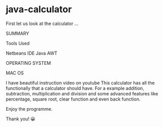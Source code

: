 # java-calculator

First let us look at the calculator …


SUMMARY

Tools Used

Netbeans IDE
Java AWT


OPERATING SYSTEM

MAC OS

I have beautiful instruction video on youtube
This calculator has all the functionally that a calculator should have. For a example addition, subtraction, multiplication and division and some advanced features like percentage, square root, clear function and even back function.

Enjoy the programme.

Thank you! 😀




